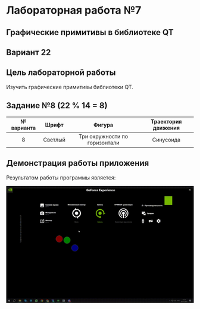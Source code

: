 # Лабораторная работа №7

## Графические примитивы в библиотеке QT

## Вариант 22

## Цель лабораторной работы

Изучить графические примитивы библиотеки QT.

## Задание №8 (22 % 14 = 8)


|№ варианта|Шрифт|Фигура|Траектория движения|
| :-: | :-: | :-: | :-: |
|8|Светлый|Три окружности по горизонтали|Синусоида|

## Демонстрация работы приложения

Результатом работы программы является:

![gif](img/video.gif)
